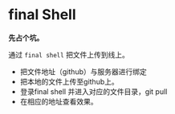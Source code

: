 # final Shell

**先占个坑。**

通过 `final shell` 把文件上传到线上。

* 把文件地址（github）与服务器进行绑定
* 把本地的文件上传至github上。
* 登录final shell 并进入对应的文件目录，git pull
* 在相应的地址查看效果。

